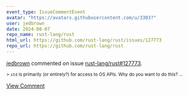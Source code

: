 ```yaml
---
event_type: IssueCommentEvent
avatar: "https://avatars.githubusercontent.com/u/3303?"
user: jedbrown
date: 2024-08-07
repo_name: rust-lang/rust
html_url: https://github.com/rust-lang/rust/issues/127773
repo_url: https://github.com/rust-lang/rust
---
```


<a href='https://github.com/jedbrown' target='_blank'>jedbrown</a> commented on issue <a href='https://github.com/rust-lang/rust/issues/127773' target='_blank'>rust-lang/rust#127773</a>.

<small>> `std` is primarily (or entirely?) for access to OS APIs. Why do you want to do this?...</small>

<a href='https://github.com/rust-lang/rust/issues/127773' target='_blank'>View Comment</a>